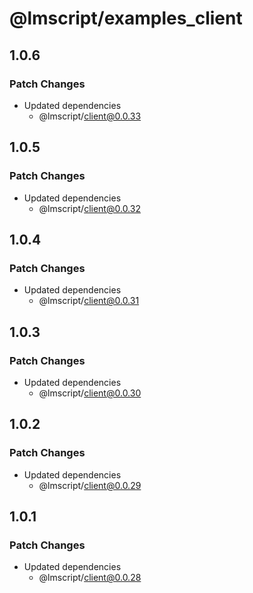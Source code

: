 # @lmscript/examples_client

## 1.0.6

### Patch Changes

- Updated dependencies
  - @lmscript/client@0.0.33

## 1.0.5

### Patch Changes

- Updated dependencies
  - @lmscript/client@0.0.32

## 1.0.4

### Patch Changes

- Updated dependencies
  - @lmscript/client@0.0.31

## 1.0.3

### Patch Changes

- Updated dependencies
  - @lmscript/client@0.0.30

## 1.0.2

### Patch Changes

- Updated dependencies
  - @lmscript/client@0.0.29

## 1.0.1

### Patch Changes

- Updated dependencies
  - @lmscript/client@0.0.28
